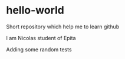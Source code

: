 # hello-world
Short repository which help me to learn github

I am Nicolas student of Epita

Adding some random tests
